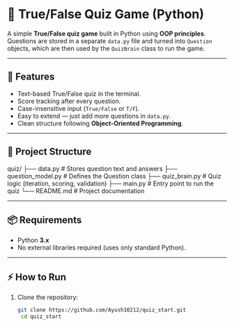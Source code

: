 # 🧠 True/False Quiz Game (Python)

A simple **True/False quiz game** built in Python using **OOP principles**.  
Questions are stored in a separate `data.py` file and turned into `Question` objects, which are then used by the `QuizBrain` class to run the game.

---

## 🚀 Features
- Text-based True/False quiz in the terminal.
- Score tracking after every question.
- Case-insensitive input (`True/False` or `T/F`).
- Easy to extend — just add more questions in `data.py`.
- Clean structure following **Object-Oriented Programming**.

---

## 📂 Project Structure
quiz/
├── data.py # Stores question text and answers
├── question_model.py # Defines the Question class
├── quiz_brain.py # Quiz logic (iteration, scoring, validation)
├── main.py # Entry point to run the quiz
└── README.md # Project documentation

---

## 📦 Requirements
- Python **3.x**
- No external libraries required (uses only standard Python).

---

## ⚡ How to Run
1. Clone the repository:
   ```bash
   git clone https://github.com/Ayush10212/quiz_start.git
    cd quiz_start
